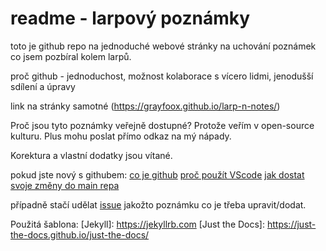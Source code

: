 # readme - larpový poznámky 

toto je github repo na jednoduché webové stránky na uchování poznámek co jsem pozbíral kolem larpů.

proč github - jednoduchost, možnost kolaborace s vícero lidmi, jenodušší sdílení a úpravy

link na stránky samotné (https://grayfoox.github.io/larp-n-notes/)

Proč jsou tyto poznámky veřejně dostupné? Protože veřím v open-source kulturu. Plus mohu poslat přímo odkaz na mý nápady.

Korektura a vlastní dodatky jsou vítané.

pokud jste nový s githubem: 
[co je github](https://www.youtube.com/watch?v=hwP7WQkmECE)
[proč použít VScode](https://www.youtube.com/watch?v=KMxo3T_MTvY)
[jak dostat svoje změny do main repa](https://www.youtube.com/watch?v=jRLGobWwA3Y)

případně stačí udělat [issue](https://github.com/Grayfoox/larp-n-notes/issues) jakožto poznámku co je třeba upravit/dodat.

Použitá šablona:
[Jekyll]: https://jekyllrb.com
[Just the Docs]: https://just-the-docs.github.io/just-the-docs/

